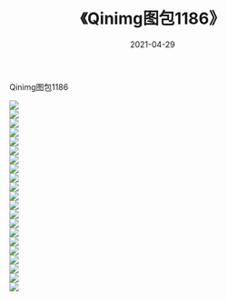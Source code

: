 ﻿---
layout: post
title:  《Qinimg图包1186》
date:   2021-04-29
img: http://imgx.orgx.ga/Qinimg图包/Qinimg图包1186/000.jpg
categories: [美女, 清纯, 唯美]
---

Qinimg图包1186

 ![](http://imgx.orgx.ga/Qinimg图包/Qinimg图包1186/001.jpg) <br>![](http://imgx.orgx.ga/Qinimg图包/Qinimg图包1186/002.jpg) <br>![](http://imgx.orgx.ga/Qinimg图包/Qinimg图包1186/003.jpg) <br>![](http://imgx.orgx.ga/Qinimg图包/Qinimg图包1186/004.jpg) <br>![](http://imgx.orgx.ga/Qinimg图包/Qinimg图包1186/005.jpg) <br>![](http://imgx.orgx.ga/Qinimg图包/Qinimg图包1186/006.jpg) <br>![](http://imgx.orgx.ga/Qinimg图包/Qinimg图包1186/007.jpg) <br>![](http://imgx.orgx.ga/Qinimg图包/Qinimg图包1186/008.jpg) <br>![](http://imgx.orgx.ga/Qinimg图包/Qinimg图包1186/009.jpg) <br>![](http://imgx.orgx.ga/Qinimg图包/Qinimg图包1186/010.jpg) <br>![](http://imgx.orgx.ga/Qinimg图包/Qinimg图包1186/011.jpg) <br>![](http://imgx.orgx.ga/Qinimg图包/Qinimg图包1186/012.jpg) <br>![](http://imgx.orgx.ga/Qinimg图包/Qinimg图包1186/013.jpg) <br>![](http://imgx.orgx.ga/Qinimg图包/Qinimg图包1186/014.jpg) <br>![](http://imgx.orgx.ga/Qinimg图包/Qinimg图包1186/015.jpg) <br>![](http://imgx.orgx.ga/Qinimg图包/Qinimg图包1186/016.jpg) <br>![](http://imgx.orgx.ga/Qinimg图包/Qinimg图包1186/017.jpg) <br>![](http://imgx.orgx.ga/Qinimg图包/Qinimg图包1186/018.jpg) <br>![](http://imgx.orgx.ga/Qinimg图包/Qinimg图包1186/019.jpg) <br>![](http://imgx.orgx.ga/Qinimg图包/Qinimg图包1186/020.jpg) <br>![](http://imgx.orgx.ga/Qinimg图包/Qinimg图包1186/021.jpg) <br>